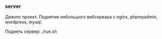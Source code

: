 ### server

Девопс проект. Поднятие небольшого вебсервара с nginx, phpmyadmin, wordpress, mysql.

Поднять сервер: ./run.sh
